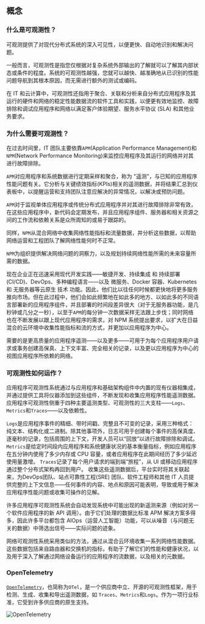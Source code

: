 ## 概念

### 什么是可观测性？

可观测提供了对现代分布式系统的深入可见性，以便更快、自动地识别和解决问题。

一般而言，可观测性是指您仅根据对复杂系统外部输出的了解就可以了解其内部状态或条件的程度。系统的可观测性越强，您就可以越快、越准确地从已识别的性能问题导航到其根本原因，而无需进行额外的测试或编码。

在 IT 和云计算中，可观测性还指用于聚合、关联和分析来自分布式应用程序及其运行的硬件和网络的稳定性能数据流的软件工具和实践，以便更有效地监控、故障排除和调试应用程序和网络以满足客户体验期望、服务水平协议 (SLA) 和其他业务要求。

### 为什么需要可观测性？

在过去时间里，IT 团队主要依靠`APM`(Application Performance Management)和`NPM`(Network Performance Monitoring)来监控应用程序及其运行的网络并对其进行故障排除。

`APM`对应用程序和系统数据进行定期采样和聚合，称为 "遥测"，与已知的应用程序性能问题有关。它分析与关键绩效指标(KPIs)相关的遥测数据，并将结果汇​​总到仪表板中，以提醒运营和支持团队注意应解决的异常情况，以解决或预防问题。

`APM`对于监视单体应用程序或传统分布式应用程序并对其进行故障排除非常有效，在这些应用程序中，新代码会定期发布，并且应用程序组件、服务器和相关资源之间的工作流和依赖关系是众所周知的或易于跟踪的。

同样，`NPM`从混合网络中收集网络性能指标和流量数据，并分析这些数据，以帮助网络运营和工程团队了解网络性能何时不正常。

`NPM`为组织提供解决网络问题的洞察力，以及规划持续网络性能所需的未来容量所需的数据。

现在企业正在迅速采用现代开发实践——敏捷开发、持续集成 和 持续部署 (CI/CD)、DevOps、多种编程语言——以及 微服务、Docker 容器、Kubernetes 和 无服务器等云原生 技术  功能。因此，他们比以往任何时候都更快地将更多服务推向市场。但在此过程中，他们会如此频繁地在如此多的地方、以如此多的不同语言部署新的应用程序组件，并且部署的时间段差异很大（对于无服务器功能，是几秒钟或几分之一秒），以至于`APM`的每分钟一次数据采样无法跟上步伐；同时网络也在不断发展以跟上现代应用程序的需求，对 NPM 系统提出要求，以扩大在日益混合的云环境中收集性能指标和流的方式，并更加以应用程序为中心。

需要的是更高质量的应用程序遥测——以及更多——可用于为每个应用程序用户请求或事务创建高保真、上下文丰富、完全相关的记录，以及更以应用程序为中心的视图应用程序所依赖的网络。

### 可观测性如何运作？

应用程序可观测性系统通过与应用程序和基础架构组件中内置的现有仪器相集成，并通过提供工具将仪器添加到这些组件，不断发现和收集应用程序性能遥测数据。应用程序可观测性侧重于四种主要遥测类型、可观测性的三大支柱——`Logs`、`Metrics`和`Traces`——以及依赖性。

`Logs`是应用程序事件的精细、带时间戳、完整且不可变的记录，采用三种格式：纯文本、结构化或二进制。除其他事项外，日志可用于创建每个事件的高保真度、逐毫秒的记录，包括周围的上下文，开发人员可以“回放”以进行故障排除和调试。
`Metrics`是给定时间段内应用程序和系统健康状况的基本衡量指标，例如应用程序在五分钟内使用了多少内存或 CPU 容量，或者应用程序在此期间经历了多少延迟使用量激增。
`Traces`记录了每个用户请求的端到端“旅程”，从 UI 或移动应用程序通过整个分布式架构再回到用户。
收集这些遥测数据后，平台实时将其关联起来，为DevOps团队、站点可靠性工程(SRE) 团队、软件工程师和其他 IT 人员提供完整的上下文信息——任何事件的内容、地点和原因可能表明，导致或用于解决应用程序性能问题或收集可操作的见解。

许多应用程序可观测性系统会自动发现系统中可能出现的新遥测来源（例如对另一个软件应用程序的新 API 调用）。由于它们处理的数据比标准 APM 解决方案多得多，因此许多平台都包含 AIOps（运营人工智能）功能，可以从噪音（与问题无关的数据）中筛选出信号——实际问题的迹象。

网络可观测性系统采用类似的方法，通过从混合云环境收集一系列网络性能数据。这些数据包括来自路由器和交换机的指标，有助于了解它们的性能和健康状况，以及用于深入了解通过网络设备运行的应用程序的流数据，以及相关的元数据。

### OpenTelemetry
[`OpenTelemetry`](https://opentelemetry.io/)，也简称为`OTel`，是一个供应商中立、开源的可观测性框架，用于检测、生成、收集和导出遥测数据，如 `Traces`、`Metrics`和`Logs`。作为一项行业标准，它受到许多供应商的原生支持。

![OpenTelemetry](https://s2.loli.net/2022/12/30/UXOLRF91NloYfZS.png)